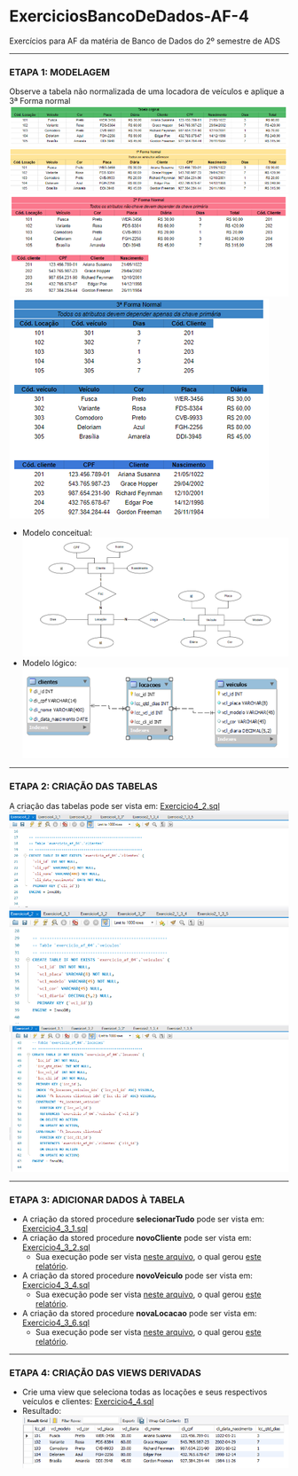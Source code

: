 # ExerciciosBancoDeDados-AF-4
Exercícios para AF da matéria de Banco de Dados do 2º semestre de ADS

--- 
### ETAPA 1: MODELAGEM
Observe a tabela não normalizada de uma locadora de veículos e aplique a 3ª Forma normal<br>
![Exercicio4_1_1_0.png](https://github.com/YasminBrazASilva/ExerciciosBancoDeDados-AF-4/blob/main/Exercicio4_1_1_0.png)<br>
![Exercicio4_1_1_1.png](https://github.com/YasminBrazASilva/ExerciciosBancoDeDados-AF-4/blob/main/Exercicio4_1_1_1.png)<br>
![Exercicio4_1_1_2.png](https://github.com/YasminBrazASilva/ExerciciosBancoDeDados-AF-4/blob/main/Exercicio4_1_1_2.png)<br>
![Exercicio4_1_1_3.png](https://github.com/YasminBrazASilva/ExerciciosBancoDeDados-AF-4/blob/main/Exercicio4_1_1_3.png)<br>

* Modelo conceitual: <br>
   ![ExercicioModeloConceitual4_1_2.png](https://github.com/YasminBrazASilva/ExerciciosBancoDeDados-AF-4/blob/main/ExercicioModeloConceitual4_1_2.png)<br>
* Modelo lógico: <br>
   ![ExercicioModeloLogico4_1_2.png](https://github.com/YasminBrazASilva/ExerciciosBancoDeDados-AF-4/blob/main/ExercicioModeloLogico4_1_2.png)<br>

---
### ETAPA 2: CRIAÇÃO DAS TABELAS

A criação das tabelas pode ser vista em: [Exercicio4_2.sql](https://github.com/YasminBrazASilva/ExerciciosBancoDeDados-AF-4/blob/main/Exercicio4_2.sql) <br> 
  ![ExercicioTela4_2_1.png](https://github.com/YasminBrazASilva/ExerciciosBancoDeDados-AF-4/blob/main/ExercicioTela4_2_1.png)
  ![ExercicioTela4_2_2.png](https://github.com/YasminBrazASilva/ExerciciosBancoDeDados-AF-4/blob/main/ExercicioTela4_2_2.png)
  ![ExercicioTela4_2_3.png](https://github.com/YasminBrazASilva/ExerciciosBancoDeDados-AF-4/blob/main/ExercicioTela4_2_3.png)

---
### ETAPA 3: ADICIONAR DADOS À TABELA
  * A criação da stored procedure **selecionarTudo** pode ser vista em: [Exercicio4_3_1.sql](https://github.com/YasminBrazASilva/ExerciciosBancoDeDados-AF-4/blob/main/Exercicio4_3_1.sql) <br>
  * A criação da stored procedure **novoCliente** pode ser vista em: [Exercicio4_3_2.sql](https://github.com/YasminBrazASilva/ExerciciosBancoDeDados-AF-4/blob/main/Exercicio4_3_2.sql) <br>
    * Sua execução pode ser vista [neste arquivo](https://github.com/YasminBrazASilva/ExerciciosBancoDeDados-AF-4/blob/main/Exercicio4_3_3.sql), o qual gerou [este relatório](https://github.com/YasminBrazASilva/ExerciciosBancoDeDados-AF-4/blob/main/ExercicioRelatorio4_3_3.csv). <br>
  * A criação da stored procedure **novoVeiculo** pode ser vista em: [Exercicio4_3_4.sql](https://github.com/YasminBrazASilva/ExerciciosBancoDeDados-AF-4/blob/main/Exercicio4_3_4.sql) <br>
    * Sua execução pode ser vista [neste arquivo](https://github.com/YasminBrazASilva/ExerciciosBancoDeDados-AF-4/blob/main/Exercicio4_3_5.sql), o qual gerou [este relatório](https://github.com/YasminBrazASilva/ExerciciosBancoDeDados-AF-4/blob/main/ExercicioRelatorio4_3_5.csv). <br>
  * A criação da stored procedure **novaLocacao** pode ser vista em: [Exercicio4_3_6.sql](https://github.com/YasminBrazASilva/ExerciciosBancoDeDados-AF-4/blob/main/Exercicio4_3_6.sql) <br>
    * Sua execução pode ser vista [neste arquivo](https://github.com/YasminBrazASilva/ExerciciosBancoDeDados-AF-4/blob/main/Exercicio4_3_7.sql), o qual gerou [este relatório](https://github.com/YasminBrazASilva/ExerciciosBancoDeDados-AF-4/blob/main/ExercicioRelatorio4_3_7.csv). <br> 

--- 

### ETAPA 4: CRIAÇÃO DAS VIEWS DERIVADAS
* Crie uma view que seleciona todas as locações e seus respectivos veículos e clientes: [Exercicio4_4.sql](https://github.com/YasminBrazASilva/ExerciciosBancoDeDados-AF-4/blob/main/Exercicio4_4.sql)
* Resultado: <br>
       ![ExercicioTela4_4.png](https://github.com/YasminBrazASilva/ExerciciosBancoDeDados-AF-4/blob/main/ExercicioTela4_4.png)
